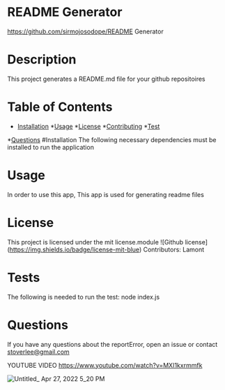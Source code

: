 
# README Generator
https://github.com/sirmojosodope/README Generator
# Description 
This project generates a README.md file for your github repositoires 

# Table of Contents
* [Installation](#installation)
*[Usage](#usage)
*[License](#lisense)
*[Contributing](#contributing)
*[Test](#tests)

*[Questions](#questions)
#Installation
The following necessary dependencies must be installed to run the application
# Usage
In order to use this app, This app is used for generating readme files
# License 
This project is licensed under the mit license.module
![Github license] (https://img.shields.io/badge/license-mit-blue)
Contributors: Lamont
# Tests 
The following is needed to run the test: node index.js
# Questions 
If you have any questions about the reportError, open an issue or contact stoverlee@gmail.com

YOUTUBE VIDEO https://www.youtube.com/watch?v=MXI1kxrmmfk

![Untitled_ Apr 27, 2022 5_20 PM](https://user-images.githubusercontent.com/97686342/165633360-46456f49-88d6-473b-b673-444ae1eb439c.gif)
